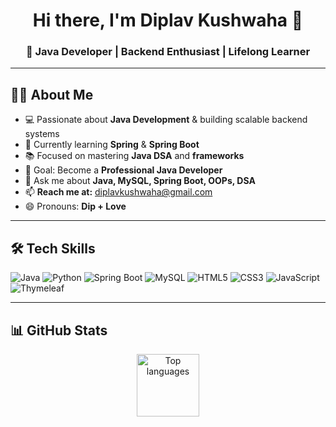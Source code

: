 <h1 align="center">Hi there, I'm Diplav Kushwaha 👋</h1>
<h3 align="center">🚀 Java Developer | Backend Enthusiast | Lifelong Learner</h3>

---
## 👨‍💻 About Me
- 💻 Passionate about **Java Development** & building scalable backend systems  
- 🌱 Currently learning **Spring** & **Spring Boot**  
- 📚 Focused on mastering **Java DSA** and **frameworks**  
- 🎯 Goal: Become a **Professional Java Developer**  
- 💬 Ask me about **Java, MySQL, Spring Boot, OOPs, DSA**  
- 📫 **Reach me at:** [diplavkushwaha@gmail.com](mailto:diplavkushwaha@gmail.com)  
- 😄 Pronouns: **Dip + Love**

---
## 🛠 Tech Skills
![Java](https://img.shields.io/badge/Java-%23ED8B00.svg?style=for-the-badge&logo=java&logoColor=white)
![Python](https://img.shields.io/badge/Python-%233776AB.svg?style=for-the-badge&logo=python&logoColor=white)
![Spring Boot](https://img.shields.io/badge/Spring%20Boot-%236DB33F.svg?style=for-the-badge&logo=springboot&logoColor=white)
![MySQL](https://img.shields.io/badge/MySQL-%2300f.svg?style=for-the-badge&logo=mysql&logoColor=white)
![HTML5](https://img.shields.io/badge/HTML5-%23E34F26.svg?style=for-the-badge&logo=html5&logoColor=white)
![CSS3](https://img.shields.io/badge/CSS3-%231572B6.svg?style=for-the-badge&logo=css3&logoColor=white)
![JavaScript](https://img.shields.io/badge/JavaScript-%23F7DF1E.svg?style=for-the-badge&logo=javascript&logoColor=black)
![Thymeleaf](https://img.shields.io/badge/Thymeleaf-%23005C0F.svg?style=for-the-badge&logo=thymeleaf&logoColor=white)

---
## 📊 GitHub Stats
<p align="center">
  <img src="https://github-readme-stats.vercel.app/api/top-langs/?username=Diplav-Kushwaha&layout=compact&theme=radical" alt="Top languages" height="100" length="400"/>
</p>

